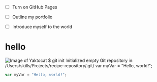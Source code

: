 - [ ] Turn on GitHub Pages
- [ ] Outline my portfolio
- [ ] Introduce myself to the world


# <h1> hello
![Image of Yaktocat](https://octodex.github.com/images/yaktocat.png)
$ git init
Initialized empty Git repository in /Users/skills/Projects/recipe-repository/.git/
var myVar = "Hello, world!";
``` javascript
var myVar = "Hello, world!";
```


